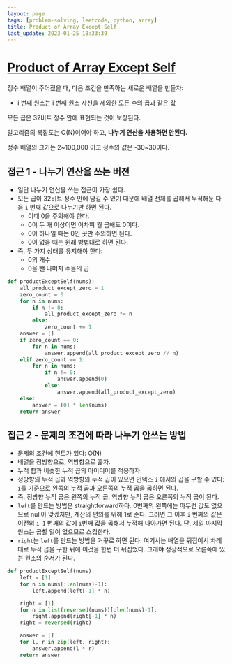 ```yaml
---
layout: page
tags: [problem-solving, leetcode, python, array]
title: Product of Array Except Self
last_update: 2023-01-25 18:33:39
---
```


# [Product of Array Except Self](https://leetcode.com/problems/product-of-array-except-self/)

 정수 배열이 주어졌을 때, 다음 조건을 만족하는 새로운 배열을 만들자:
 - i 번째 원소는 i 번째 원소 자신을 제외한 모든 수의 곱과 같은 값

 모든 곱은 32비트 정수 안에 표현되는 것이 보장된다.

 알고리즘의 복잡도는 O(N)이어야 하고, **나누기 연산을 사용하면
 안된다.**

 정수 배열의 크기는 2~100,000 이고 정수의 값은 -30~30이다.

## 접근 1 - 나누기 연산을 쓰는 버전
 - 일단 나누기 연산을 쓰는 접근이 가장 쉽다.
 - 모든 곱이 32비트 정수 안에 담길 수 있기 때문에 배열 전체를 곱해서
   누적해둔 다음 `i` 번째 값으로 나누기만 하면 된다.
   - 이때 0을 주의해야 한다.
   - 0이 두 개 이상이면 어차피 뭘 곱해도 0이다.
   - 0이 하나일 때는 0인 곳만 주의하면 된다.
   - 0이 없을 때는 원래 방법대로 하면 된다.
 - 즉, 두 가지 상태를 유지해야 한다:
   - 0의 개수
   - 0을 뺀 나머지 수들의 곱


```python
def productExceptSelf(nums):
    all_product_except_zero = 1
    zero_count = 0
    for n in nums:
        if n != 0:
            all_product_except_zero *= n
        else:
            zero_count += 1
    answer = []
    if zero_count == 0:
        for n in nums:
            answer.append(all_product_except_zero // n)
    elif zero_count == 1:
        for n in nums:
            if n != 0:
                answer.append(0)
            else:
                answer.append(all_product_except_zero)
    else:
        answer = [0] * len(nums)
    return answer
```


## 접근 2 - 문제의 조건에 따라 나누기 안쓰는 방법
 - 문제의 조건에 힌트가 있다: O(N)
 - 배열을 정방향으로, 역방향으로 훑자.
 - 누적 합과 비슷한 누적 곱의 아이디어를 적용하자.
 - 정방향의 누적 곱과 역방향의 누적 곱이 있으면 인덱스 `i` 에서의 곱을
   구할 수 있다: `i`를 기준으로 왼쪽의 누적 곱과 오른쪽의 누적 곱을
   곱하면 된다.
 - 즉, 정방향 누적 곱은 왼쪽의 누적 곱, 역방향 누적 곱은 오른쪽의 누적
   곱이 된다.
 - `left`를 만드는 방법은 straightforward하다. 0번째의 왼쪽에는 아무런
   값도 없으므로 null이 맞겠지만, 계산의 편의를 위해 1로 준다. 그러면
   그 이후 `i` 번째의 값은 이전의 `i-1` 번째의 값에 `i`번째 값을
   곱해서 누적해 나아가면 된다. 단, 제일 마지막 원소는 곱할 일이
   없으므로 스킵한다.
 - `right`는 `left`를 만드는 방법을 거꾸로 하면 된다. 여기서는 배열을
   뒤집어서 차례대로 누적 곱을 구한 뒤에 이것을 한번 더
   뒤집었다. 그래야 정상적으로 오른쪽에 있는 원소의 순서가 된다.

```python
def productExceptSelf(nums):
    left = [1]
    for n in nums[:len(nums)-1]:
        left.append(left[-1] * n)

    right = [1]
    for n in list(reversed(nums))[:len(nums)-1]:
        right.append(right[-1] * n)
    right = reversed(right)

    answer = []
    for l, r in zip(left, right):
        answer.append(l * r)
    return answer
```
